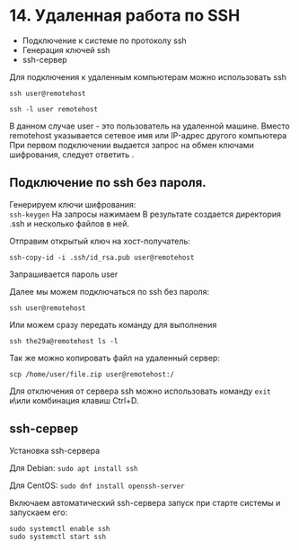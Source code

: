 # 14. Удаленная работа по SSH
- Подключение к системе по протоколу ssh 
- Генерация ключей ssh 
- ssh-сервер

Для подключения к удаленным компьютерам можно использовать ssh
```
ssh user@remotehost
```
```
ssh -l user remotehost
```
В данном случае user - это пользователь на удаленной машине. Вместо remotehost указывается сетевое имя или IP-адрес другого компьютера
При первом подключении выдается запрос на обмен ключами шифрования, следует ответить <yes>. 


Подключение по ssh без пароля.
---
Генерируем ключи шифрования:   
```ssh-keygen``` 
На запросы нажимаем <Enter>
В результате создается директория .ssh и несколько файлов в ней. 

Отправим открытый ключ на хост-получатель:
```
ssh-copy-id -i .ssh/id_rsa.pub user@remotehost
```
Запрашивается пароль user 

Далее мы можем подключаться по ssh без пароля:
```
ssh user@remotehost
```
Или можем сразу передать команду для выполнения
```
ssh the29a@remotehost ls -l
```
Так же можно копировать файл на удаленный сервер:
```
scp /home/user/file.zip user@remotehost:/
```

Для отключения от сервера ssh можно использовать команду ```exit``` и\или комбинация клавиш Ctrl+D.

ssh-сервер
---
Установка ssh-сервера

Для Debian:
```sudo apt install ssh```

Для CentOS:
```sudo dnf install openssh-server```

Включаем автоматический ssh-сервера запуск при старте системы и запускаем его:
```
sudo systemctl enable ssh
sudo systemctl start ssh
```
